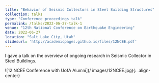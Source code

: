 ```yaml
---
title: "Behavior of Seismic Collectors in Steel Building Structures"
collection: talks
type: "Conference proceedings talk"
permalink: /talks/2022-06-27-talk-1
venue: "12th National Conference on Earthquake Engineering"
date: 2022-06-27
location: "Salt Lake City, Utah"
slidesurl: 'http://academicpages.github.io/files/12NCEE.pdf'
---
```


I gave a talk on the overview of ongoing research in Seismic Collector in Steel Buildings.

![12 NCEE Conference with UofA Alumni](/
  images/12NCEE.jpg){: .align-center}
